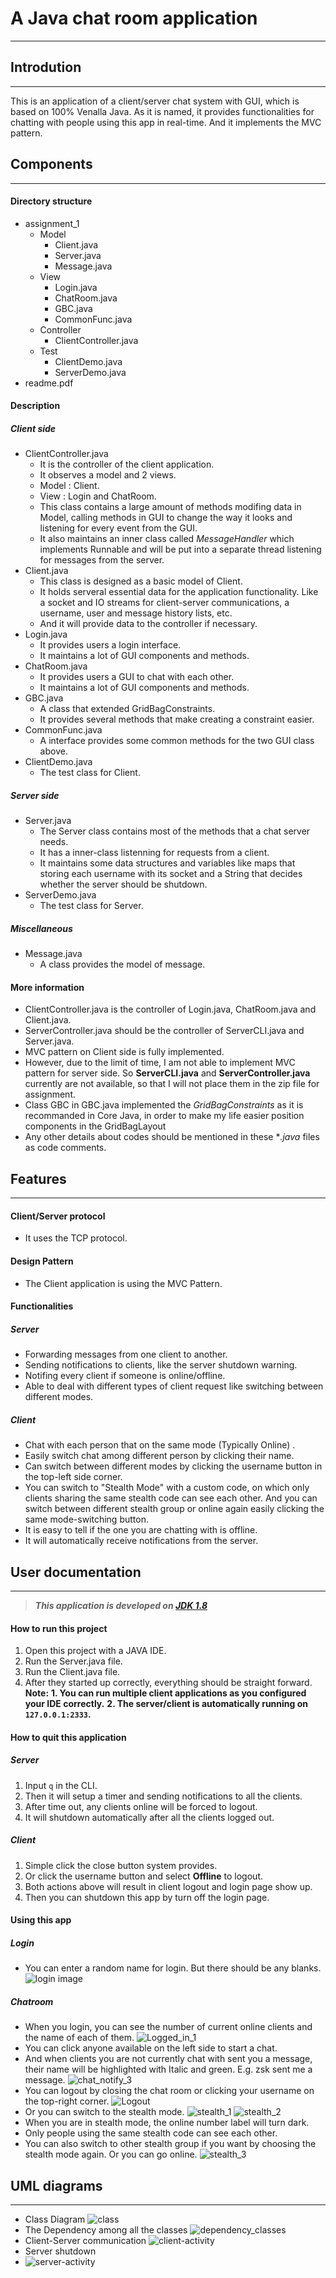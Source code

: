 # A Java chat room application
---

## Introdution
---
This is an application of a client/server chat system with GUI, which is based on 100% Venalla Java.
As it is named, it provides functionalities for chatting with people using this app in real-time.
And it implements the MVC pattern.

## Components
---
#### Directory structure
- assignment_1
    - Model
        - Client.java
        - Server.java
        - Message.java
    - View
        - Login.java
        - ChatRoom.java
        - GBC.java
        - CommonFunc.java
    - Controller
        - ClientController.java
    - Test
        - ClientDemo.java
        - ServerDemo.java
- readme.pdf
#### Description
##### Client side
- ClientController.java
    - It is the controller of the client application.
    - It observes a model and 2 views.
    - Model : Client.
    - View : Login and ChatRoom.
    - This class contains a large amount of methods modifing data in Model, calling methods in GUI to change the way it looks and listening for every event from the GUI.
    - It also maintains an inner class called *MessageHandler* which implements Runnable and will be put into a separate thread listening for messages from the server.
- Client.java
    - This class is designed as a basic model of Client.
    - It holds serveral essential data for the application functionality. Like a socket and IO streams for client-server communications, a username, user and message history lists, etc.
    - And it will provide data to the controller if necessary.
- Login.java
    - It provides users a login interface.
    - It maintains a lot of GUI components and methods.
- ChatRoom.java
    - It provides users a GUI to chat with each other.
    - It maintains a lot of GUI components and methods.
- GBC.java
    - A class that extended GridBagConstraints.
    - It provides several methods that make creating a constraint easier.
- CommonFunc.java
    - A interface provides some common methods for the two GUI class above.
- ClientDemo.java
    - The test class for Client.
##### Server side
- Server.java
    - The Server class contains most of the methods that a chat server needs.
    - It has a inner-class listenning for requests from a client.
    - It maintains some data structures and variables like maps that storing each username with its socket and a String that decides whether the server should be shutdown.
- ServerDemo.java
    - The test class for Server.

##### Miscellaneous
- Message.java
    - A class provides the model of message.

#### More information
- ClientController.java is the controller of Login.java, ChatRoom.java and Client.java.
- ServerController.java should be the controller of ServerCLI.java and Server.java.
- MVC pattern on Client side is fully implemented.
- However, due to the limit of time, I am not able to implement MVC pattern for server side. So **ServerCLI.java** and **ServerController.java** currently are not available, so that I will not place them in the zip file for assignment. 
- Class GBC in GBC.java implemented the *GridBagConstraints* as it is recommanded in Core Java, in order to make my life easier position components in the GridBagLayout
- Any other details about codes should be mentioned in these **.java* files as code comments.

## Features
---
#### Client/Server protocol
  - It uses the TCP protocol.
#### Design Pattern
  - The Client application is using the MVC Pattern.
#### Functionalities
##### Server
 - Forwarding messages from one client to another.
 - Sending notifications to clients, like the server shutdown warning.
 - Notifing every client if someone is online/offline.
 - Able to deal with different types of client request like switching between different modes.
 
##### Client
 - Chat with each person that on the same mode (Typically Online) .
 - Easily switch chat among different person by clicking their name.
 - Can switch between different modes by clicking the username button in the top-left side corner.
 - You can switch to "Stealth Mode" with a custom code, on which only clients sharing the same stealth code can see each other. And you can switch between different stealth group  or online again easily clicking the same mode-switching button.
 - It is easy to tell if the one you are chatting with is offline.
 - It will automatically receive notifications from the server.

## User documentation
---
>***This application is developed on [JDK 1.8](https://www.oracle.com/technetwork/java/javase/downloads/jdk8-downloads-2133151.html)***

#### How to run this project
1. Open this project with a JAVA IDE.
2. Run the Server.java file.
3. Run the Client.java file.
4. After they started up correctly, everything should be straight forward.
**Note:**
**1. You can run multiple client applications as you configured your IDE correctly.**
**2. The server/client is automatically running on `127.0.0.1:2333`.**

#### How to quit this application
##### Server
1. Input `q` in the CLI.
2. Then it will setup a timer and sending notifications to all the clients.
3. After time out, any clients online will be forced to logout.
4. It will shutdown automatically after all the clients logged out.
##### Client
1. Simple click the close button system provides.
2. Or click the username button and select **Offline** to logout.
3. Both actions above will result in client logout and login page show up.
4. Then you can shutdown this app by turn off the login page.

#### Using this app
##### Login
 - You can enter a random name for login. But there should be any blanks.
![login image](https://github.com/KrisCris/COMP611_ADA/raw/master/src/assignment_1/image:pdf/1.png)
##### Chatroom
 - When you login, you can see the number of current online clients and the name of each of them.
![Logged_in_1](https://github.com/KrisCris/COMP611_ADA/raw/master/src/assignment_1/image:pdf/2.png)
 - You can click anyone available on the left side to start a chat.
 - And when clients you are not currently chat with sent you a message, their name will be highlighted with Italic and green. E.g. zsk sent me a message.
![chat_notify_3](https://github.com/KrisCris/COMP611_ADA/raw/master/src/assignment_1/image:pdf/4.png)
 - You can logout by closing the chat room or clicking your username on the top-right corner.
![Logout](https://github.com/KrisCris/COMP611_ADA/raw/master/src/assignment_1/image:pdf/5.png)
 - Or you can switch to the stealth mode.
![stealth_1](https://github.com/KrisCris/COMP611_ADA/raw/master/src/assignment_1/image:pdf/6.png)
![stealth_2](https://github.com/KrisCris/COMP611_ADA/raw/master/src/assignment_1/image:pdf/7.png)
 - When you are in stealth mode, the online number label will turn dark.
 - Only people using the same stealth code can see each other.
 - You can also switch to other stealth group if you want by choosing the stealth mode again. Or you can go online.
![stealth_3](https://github.com/KrisCris/COMP611_ADA/raw/master/src/assignment_1/image:pdf/8.png)

## UML diagrams
---
 - Class Diagram
![class](https://github.com/KrisCris/COMP611_ADA/raw/master/src/assignment_1/image:pdf/classes.png)
 - The Dependency among all the classes
![dependency_classes](https://github.com/KrisCris/COMP611_ADA/raw/master/src/assignment_1/image:pdf/dependency_class.png)
- Client-Server communication
![client-activity](https://github.com/KrisCris/COMP611_ADA/raw/master/src/assignment_1/image:pdf/client_activity.png)
- Server shutdown 
- ![server-activity](https://github.com/KrisCris/COMP611_ADA/raw/master/src/assignment_1/image:pdf/Server.png)










